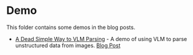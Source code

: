 # Demo

This folder contains some demos in the blog posts.

- [A Dead Simple Way to VLM Parsing](vlm-parsing/README.md) - A demo of using VLM to parse unstructured data from images. [Blog Post](https://psiace.me/posts/a-dead-simple-way-to-vlm-parsing/)
